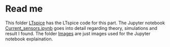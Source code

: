 # Read me

This folder [LTspice](LTspice) has the LTspice code for this part. The Jupyter notebook [Current_sensors.ipynb](Current_sensors.ipynb) goes into detail regarding theory, simulations and result I found. The folder [Images](Images) are just images used for the Jupyter notebook explaination.

